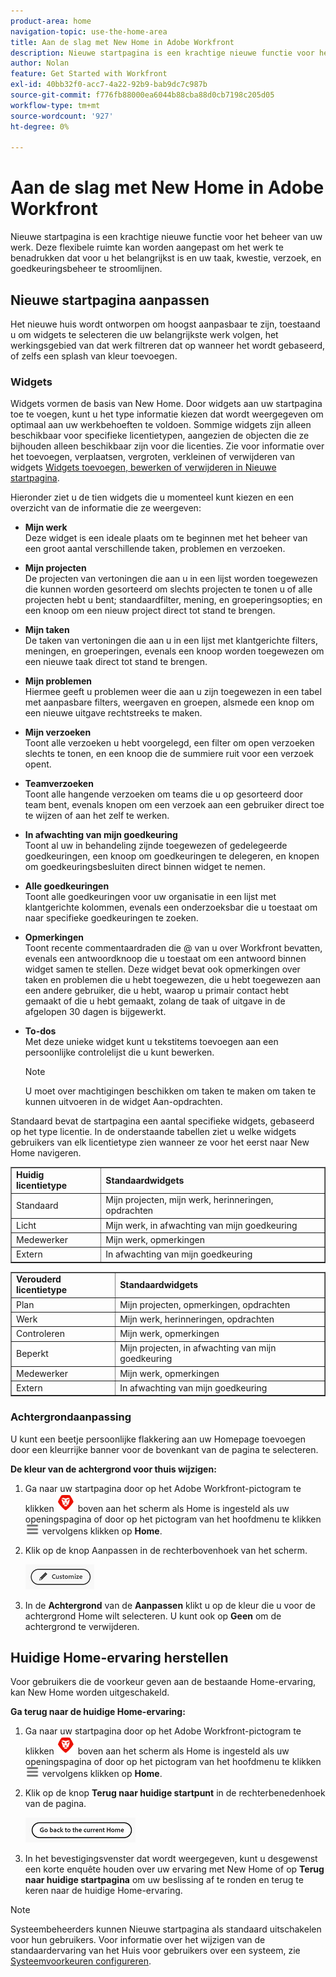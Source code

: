 ```yaml
---
product-area: home
navigation-topic: use-the-home-area
title: Aan de slag met New Home in Adobe Workfront
description: Nieuwe startpagina is een krachtige nieuwe functie voor het beheer van uw werk.
author: Nolan
feature: Get Started with Workfront
exl-id: 40bb32f0-acc7-4a22-92b9-bab9dc7c987b
source-git-commit: f776fb88000ea6044b88cba88d0cb7198c205d05
workflow-type: tm+mt
source-wordcount: '927'
ht-degree: 0%

---
```


# Aan de slag met New Home in Adobe Workfront

Nieuwe startpagina is een krachtige nieuwe functie voor het beheer van uw werk. Deze flexibele ruimte kan worden aangepast om het werk te benadrukken dat voor u het belangrijkst is en uw taak, kwestie, verzoek, en goedkeuringsbeheer te stroomlijnen.

## Nieuwe startpagina aanpassen

Het nieuwe huis wordt ontworpen om hoogst aanpasbaar te zijn, toestaand u om widgets te selecteren die uw belangrijkste werk volgen, het werkingsgebied van dat werk filtreren dat op wanneer het wordt gebaseerd, of zelfs een splash van kleur toevoegen.

### Widgets

Widgets vormen de basis van New Home. Door widgets aan uw startpagina toe te voegen, kunt u het type informatie kiezen dat wordt weergegeven om optimaal aan uw werkbehoeften te voldoen. Sommige widgets zijn alleen beschikbaar voor specifieke licentietypen, aangezien de objecten die ze bijhouden alleen beschikbaar zijn voor die licenties. Zie voor informatie over het toevoegen, verplaatsen, vergroten, verkleinen of verwijderen van widgets [Widgets toevoegen, bewerken of verwijderen in Nieuwe startpagina](/help/quicksilver/workfront-basics/using-home/new-home/add-edit-remove-widgets-in-new-home.md).

Hieronder ziet u de tien widgets die u momenteel kunt kiezen en een overzicht van de informatie die ze weergeven:

* **Mijn werk**\
    Deze widget is een ideale plaats om te beginnen met het beheer van een groot aantal verschillende taken, problemen en verzoeken.

* **Mijn projecten**\
    De projecten van vertoningen die aan u in een lijst worden toegewezen die kunnen worden gesorteerd om slechts projecten te tonen u of alle projecten hebt u bent; standaardfilter, mening, en groeperingsopties; en een knoop om een nieuw project direct tot stand te brengen.

* **Mijn taken**\
    De taken van vertoningen die aan u in een lijst met klantgerichte filters, meningen, en groeperingen, evenals een knoop worden toegewezen om een nieuwe taak direct tot stand te brengen.

* **Mijn problemen**\
    Hiermee geeft u problemen weer die aan u zijn toegewezen in een tabel met aanpasbare filters, weergaven en groepen, alsmede een knop om een nieuwe uitgave rechtstreeks te maken.

* **Mijn verzoeken**\
    Toont alle verzoeken u hebt voorgelegd, een filter om open verzoeken slechts te tonen, en een knoop die de summiere ruit voor een verzoek opent.

* **Teamverzoeken**\
    Toont alle hangende verzoeken om teams die u op gesorteerd door team bent, evenals knopen om een verzoek aan een gebruiker direct toe te wijzen of aan het zelf te werken.

* **In afwachting van mijn goedkeuring**\
    Toont al uw in behandeling zijnde toegewezen of gedelegeerde goedkeuringen, een knoop om goedkeuringen te delegeren, en knopen om goedkeuringsbesluiten direct binnen widget te nemen.

* **Alle goedkeuringen**\
    Toont alle goedkeuringen voor uw organisatie in een lijst met klantgerichte kolommen, evenals een onderzoeksbar die u toestaat om naar specifieke goedkeuringen te zoeken.

* **Opmerkingen**\
    Toont recente commentaardraden die @ van u over Workfront bevatten, evenals een antwoordknoop die u toestaat om een antwoord binnen widget samen te stellen. Deze widget bevat ook opmerkingen over taken en problemen die u hebt toegewezen, die u hebt toegewezen aan een andere gebruiker, die u hebt, waarop u primair contact hebt gemaakt of die u hebt gemaakt, zolang de taak of uitgave in de afgelopen 30 dagen is bijgewerkt.

* **To-dos**\
    Met deze unieke widget kunt u tekstitems toevoegen aan een persoonlijke controlelijst die u kunt bewerken.

  >[!NOTE]
  >
  >U moet over machtigingen beschikken om taken te maken om taken te kunnen uitvoeren in de widget Aan-opdrachten.

Standaard bevat de startpagina een aantal specifieke widgets, gebaseerd op het type licentie. In de onderstaande tabellen ziet u welke widgets gebruikers van elk licentietype zien wanneer ze voor het eerst naar New Home navigeren.

<table border="1" class="inlineTable">
    <tr>
        <td><b>Huidig licentietype</b></td>
        <td><b>Standaardwidgets</b></td>
    </tr>
    <tr>
        <td>Standaard</td>
        <td>Mijn projecten, mijn werk, herinneringen, opdrachten</td>
    </tr>
    <tr>
        <td>Licht</td>
        <td>Mijn werk, in afwachting van mijn goedkeuring</td>
    </tr>
    <tr>
        <td>Medewerker</td>
        <td>Mijn werk, opmerkingen</td>
    </tr>
    <tr>
        <td>Extern</td>
        <td>In afwachting van mijn goedkeuring</td>
    </tr>
</table>

<table border="1" class="inlineTable">
    <tr>
        <td><b>Verouderd licentietype</b></td>
        <td><b>Standaardwidgets</b></td>
    </tr>
    <tr>
        <td>Plan</td>
        <td>Mijn projecten, opmerkingen, opdrachten</td>
    </tr>
    <tr>
        <td>Werk</td>
        <td>Mijn werk, herinneringen, opdrachten</td>
    </tr>
    <tr>
        <td>Controleren</td>
        <td>Mijn werk, opmerkingen</td>
    </tr>
    <tr>
        <td>Beperkt</td>
        <td>Mijn projecten, in afwachting van mijn goedkeuring</td>
    </tr>
    <tr>
        <td>Medewerker</td>
        <td>Mijn werk, opmerkingen</td>
    </tr>
    <tr>
        <td>Extern</td>
        <td>In afwachting van mijn goedkeuring</td>
    </tr>
</table>

### Achtergrondaanpassing

U kunt een beetje persoonlijke flakkering aan uw Homepage toevoegen door een kleurrijke banner voor de bovenkant van de pagina te selecteren.

**De kleur van de achtergrond voor thuis wijzigen:**

1. Ga naar uw startpagina door op het Adobe Workfront-pictogram te klikken ![Adobe Workfront-pictogram](../new-home/assets/home-icon-30x29.png) boven aan het scherm als Home is ingesteld als uw openingspagina of door op het pictogram van het hoofdmenu te klikken ![Pictogram Hoofdmenu](../new-home/assets/main-menu-icon-left-nav.png) vervolgens klikken op **Home**.

1. Klik op de knop Aanpassen in de rechterbovenhoek van het scherm.

   ![Knop Aanpassen](../new-home/assets/customize-button.png)

1. In de **Achtergrond** van de **Aanpassen** klikt u op de kleur die u voor de achtergrond Home wilt selecteren. U kunt ook op **Geen** om de achtergrond te verwijderen.

## Huidige Home-ervaring herstellen

Voor gebruikers die de voorkeur geven aan de bestaande Home-ervaring, kan New Home worden uitgeschakeld.

**Ga terug naar de huidige Home-ervaring:**

1. Ga naar uw startpagina door op het Adobe Workfront-pictogram te klikken ![Adobe Workfront-pictogram](../new-home/assets/home-icon-30x29.png) boven aan het scherm als Home is ingesteld als uw openingspagina of door op het pictogram van het hoofdmenu te klikken ![Pictogram Hoofdmenu](../new-home/assets/main-menu-icon-left-nav.png) vervolgens klikken op **Home**.

1. Klik op de knop **Terug naar huidige startpunt** in de rechterbenedenhoek van de pagina.

   ![Terug naar huidige startknop](../new-home/assets/go-back-to-current-home-button.png)

1. In het bevestigingsvenster dat wordt weergegeven, kunt u desgewenst een korte enquête houden over uw ervaring met New Home of op **Terug naar huidige startpagina** om uw beslissing af te ronden en terug te keren naar de huidige Home-ervaring.

>[!NOTE]
>
> Systeembeheerders kunnen Nieuwe startpagina als standaard uitschakelen voor hun gebruikers. Voor informatie over het wijzigen van de standaardervaring van het Huis voor gebruikers over een systeem, zie [Systeemvoorkeuren configureren](/help/quicksilver/administration-and-setup/manage-workfront/security/configure-security-preferences.md).

